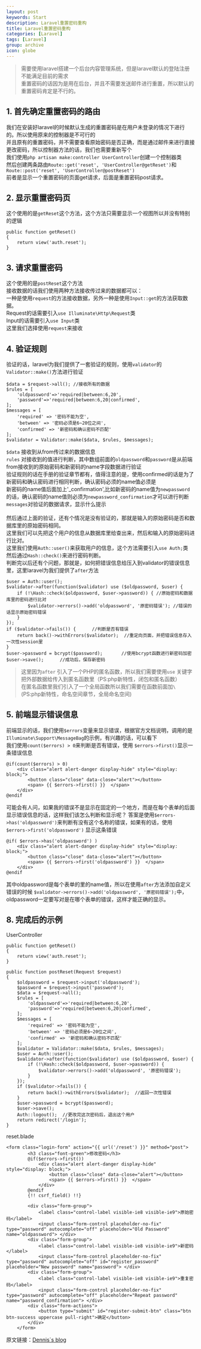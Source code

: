 ```yaml
---
layout: post
keywords: Start
description: Laravel重置密码重构
title: Laravel重置密码重构
categories: [Laravel]
tags: [Laravel]
group: archive
icon: globe
---
```




>需要使用laravel搭建一个后台内容管理系统，但是laravel默认的登陆注册不能满足目前的需求<br>
>重置密码的话因为是用在后台，并且不需要发送邮件进行重置，所以默认的重置密码肯定是不行的。

## 1. 首先确定重置密码的路由
我们在安装好laravel的时候默认生成的重置密码是在用户未登录的情况下进行的。所以使用原来的控制器是不可行的<br>
并且原有的重置密码，并不需要查看原始密码是否正确，而是通过邮件来进行直接更改密码，所以控制器方法的话，我们也需要重新写个<br>
我们使用`php artisan make:controller UserController`创建一个控制器类<br>
然后创建两条路由`Route::get('reset', 'UserController@getReset')`和`Route::post('reset', 'UserController@postReset')`<br>
前者是显示一个重置密码的页面get请求，后面是重置密码post请求。<br>


## 2. 显示重置密码页
这个使用的是`getReset`这个方法，这个方法只需要显示一个视图所以并没有特别的逻辑<br>
    
    public function getReset()
    {
        return view('auth.reset');
    }

## 3. 请求重置密码
这个使用的是`postReset`这个方法<br>
接收数据的话我们使用两种方法接收传过来的数据都可以：<br>
一种是使用`request`的方法接收数据，另外一种是使用`Input::get`的方法获取数据。<br>
Request的话需要引入`use Illuminate\Http\Request`类<br>
Input的话需要引入`use Input`类<br>
这里我们选择使用`request`来接收


## 4. 验证规则
验证的话，laravel为我们提供了一套验证的规则，使用`validator`的`Validator::make()`方法进行验证

    $data = $request->all(); //接收所有的数据
    $rules = [
        'oldpassword'=>'required|between:6,20',
        'password'=>'required|between:6,20|confirmed',
    ];
    $messages = [
        'required' => '密码不能为空',
        'between' => '密码必须是6~20位之间',
        'confirmed' => '新密码和确认密码不匹配'
    ];
    $validator = Validator::make($data, $rules, $messages);

`$data` 接收到从from传过来的数据信息<br>
`rules` 对接收到的值进行判断，其中数组前面的`oldpassword`和`password`是从前端from接收到的原始密码和新密码的name字段数据进行验证<br>
       验证规则的话在手册的验证章节都有，值得注意的是，使用confirmed的话是为了新密码和确认密码进行相同判断，确认密码必须的name值必须是<br>
       新密码的name值后面加上'_confirmation',比如新密码的name值为`newpassword`的话，确认密码的name值则必须为`newpassword_confirmation`才可以进行判断<br>
`messages`对验证的数据请求，显示什么提示<br>
<br>
然后通过上面的验证，还有个情况是没有验证的，那就是输入的原始密码是否和数据库里的原始密码相同。<br>
这里我们可以先把这个用户的信息从数据库里给查出来，然后和输入的原始密码进行比对。<br>
这里我们使用`Auth::user()`来获取用户的信息，这个方法需要引入`use Auth;`类<br>
然后通过`Hash::check()`来进行密码判断。<br>
判断完以后还有个问题，那就是，如何把错误信息给压入到validator的错误信息里，这里laravel为我们提供了`after`方法<br>
    
    $user = Auth::user();
    $validator->after(function($validator) use ($oldpassword, $user) {
        if (!\Hash::check($oldpassword, $user->password)) { //原始密码和数据库里的密码进行比对
            $validator->errors()->add('oldpassword', '原密码错误'); //错误的话显示原始密码错误
        }
    });
    if ($validator->fails()) {      //判断是否有错误
        return back()->withErrors($validator);  //重定向页面，并把错误信息存入一次性session里
    }
    $user->password = bcrypt($password);       //使用bcrypt函数进行新密码加密
    $user->save();      //成功后，保存新密码

>这里因为`after` 引入了一个PHP的匿名函数，所以我们需要使用`use` 关键字把外部数据给传入到匿名函数里（PS:php新特性，闭包和匿名函数）<br>
>在匿名函数里我们引入了一个全局函数所以我们需要在函数前面加`\`(PS:php新特性，命名空间章节，全局命名空间)
    

## 5. 前端显示错误信息
前端显示的话，我们使用`$errors`变量来显示错误，根据官方文档说明，调用的是`Illuminate\Support\MessageBag`的示例，有兴趣的话，可以看下<br>
我们使用`count($errors) > 0`来判断是否有错误，使用 `$errors->first()`显示一条错误信息
    
    @if(count($errors) > 0)
        <div class="alert alert-danger display-hide" style="display: block;">
            <button class="close" data-close="alert"></button>
            <span> {{ $errors->first() }}  </span>
        </div>
    @endif

可能会有人问，如果我的错误不是显示在固定的一个地方，而是在每个表单的后面显示错误信息的话，这样我们该怎么判断和显示呢？
答案是使用`$errors->has('oldpassword')`来判断有没有这个名称的错误，如果有的话，使用 `$errors->first('oldpassword')` 显示这条错误

    @if( $errors->has('oldpassword') )
        <div class="alert alert-danger display-hide" style="display: block;">
            <button class="close" data-close="alert"></button>
            <span> {{ $errors->first('oldpassword') }}  </span>
        </div>
    @endif

其中oldpassword是每个表单的里的name值，所以在使用`after`方法添加自定义错误的时候
`$validator->errors()->add('oldpassword', '原密码错误');`中，oldpassword一定要写对是在哪个表单的错误，这样才能正确的显示。

## 8. 完成后的示例
UserController

    public function getReset()
    {
        return view('auth.reset');
    }

    public function postReset(Request $request)
    {
        $oldpassword = $request->input('oldpassword');
        $password = $request->input('password');
        $data = $request->all();
        $rules = [
            'oldpassword'=>'required|between:6,20',
            'password'=>'required|between:6,20|confirmed',
        ];
        $messages = [
            'required' => '密码不能为空',
            'between' => '密码必须是6~20位之间',
            'confirmed' => '新密码和确认密码不匹配'
        ];
        $validator = Validator::make($data, $rules, $messages);
        $user = Auth::user();
        $validator->after(function($validator) use ($oldpassword, $user) {
            if (!\Hash::check($oldpassword, $user->password)) {
                $validator->errors()->add('oldpassword', '原密码错误');
            }
        });
        if ($validator->fails()) {
            return back()->withErrors($validator);  //返回一次性错误
        }
        $user->password = bcrypt($password);
        $user->save();
        Auth::logout();  //更改完这次密码后，退出这个用户
        return redirect('/login');
    }

reset.blade

    <form class="login-form" action="{{ url('/reset') }}" method="post">
            <h3 class="font-green">修改密码</h3>
            @if($errors->first())
                <div class="alert alert-danger display-hide" style="display: block;">
                    <button class="close" data-close="alert"></button>
                    <span> {{ $errors->first() }}  </span>
                </div>
            @endif
            {!! csrf_field() !!}
    
            <div class="form-group">
                <label class="control-label visible-ie8 visible-ie9">原始密码</label>
                <input class="form-control placeholder-no-fix" type="password" autocomplete="off" placeholder="Old Password" name="oldpassword"> </div>
            <div class="form-group">
                <label class="control-label visible-ie8 visible-ie9">新密码</label>
                <input class="form-control placeholder-no-fix" type="password" autocomplete="off" id="register_password" placeholder="New password" name="password"> </div>
            <div class="form-group">
                <label class="control-label visible-ie8 visible-ie9">重复密码</label>
                <input class="form-control placeholder-no-fix" type="password" autocomplete="off" placeholder="Repeat password" name="password_confirmation"> </div>
            <div class="form-actions">
                <button type="submit" id="register-submit-btn" class="btn btn-success uppercase pull-right">确定</button>
            </div>
        </form>


原文链接：[Dennis`s blog](http://ukagaka.github.io/laravel/2016/08/03/laravel-reset.html)
